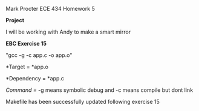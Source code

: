 Mark Procter
ECE 434 
Homework 5

**Project**

I will be working with Andy to make a smart mirror

**EBC Exercise 15**

"gcc -g -c app.c -o app.o"

*Target = *app.o

*Dependency = *app.c

*Command =* -g means symbolic debug and -c means compile but dont link

Makefile has been successfully updated following exercise 15



